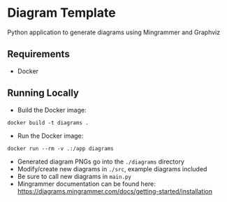 # Diagram Template
Python application to generate diagrams using Mingrammer and Graphviz

## Requirements
 - Docker

## Running Locally
 - Build the Docker image:

 `docker build -t diagrams .`
 
 - Run the Docker image:

 `docker run --rm -v .:/app diagrams`

 - Generated diagram PNGs go into the `./diagrams` directory
 - Modify/create new diagrams in `./src`, example diagrams included
 - Be sure to call new diagrams in `main.py`
 - Mingrammer documentation can be found here: https://diagrams.mingrammer.com/docs/getting-started/installation
